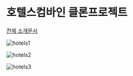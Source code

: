 # 호텔스컴바인 클론프로젝트

[전체 소개문서](https://drive.google.com/file/d/1B_S-gabJ7yMbarbTVXuWc4hAypKZb6cn/view?usp=sharing)

![hotels1](https://user-images.githubusercontent.com/47135267/101473929-c7314900-398d-11eb-949a-eee79115fa5c.JPG)

![hotels2](https://user-images.githubusercontent.com/47135267/101473954-cf898400-398d-11eb-8779-1ff7efe75538.JPG)

![hotels3](https://user-images.githubusercontent.com/47135267/101473980-d617fb80-398d-11eb-908b-a60ceb356835.JPG)

